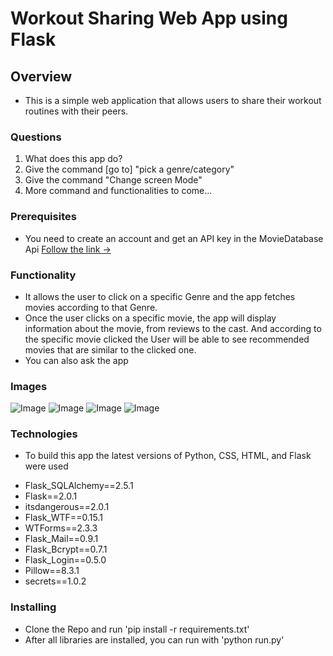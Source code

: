 # Workout Sharing Web App using Flask

## Overview
* This is a simple web application that allows users to share their workout routines with their peers. 

### Questions

1. What does this app do?
2. Give the command [go to] "pick a genre/category"
3. Give the command "Change screen Mode" 
4. More command and functionalities to come... 

### Prerequisites
* You need to create an account and get an API key in the MovieDatabase Api [Follow the link -> ](https://developers.themoviedb.org/3)

### Functionality

* It allows the user to click on a specific Genre and the app fetches movies according to that Genre. 
* Once the user clicks on a specific movie, the app will display information about the movie, from reviews to the cast. And according to the specific movie clicked the User will be able to see recommended movies that are similar to the clicked one. 
* You can also ask the app 

### Images
![Image](src/Img/darkmode.png)
![Image](src/Img/lightmode.png )
![Image](src/Img/infolight.png )
![Image](src/Img/infodark.png )

### Technologies
* To build this app the latest versions of Python, CSS, HTML, and Flask were used

- Flask_SQLAlchemy==2.5.1
- Flask==2.0.1
- itsdangerous==2.0.1
- Flask_WTF==0.15.1
- WTForms==2.3.3
- Flask_Mail==0.9.1
- Flask_Bcrypt==0.7.1
- Flask_Login==0.5.0
- Pillow==8.3.1
- secrets==1.0.2


### Installing 
* Clone the Repo and run 'pip install -r requirements.txt'
* After all libraries are installed, you can run with 'python run.py' 

